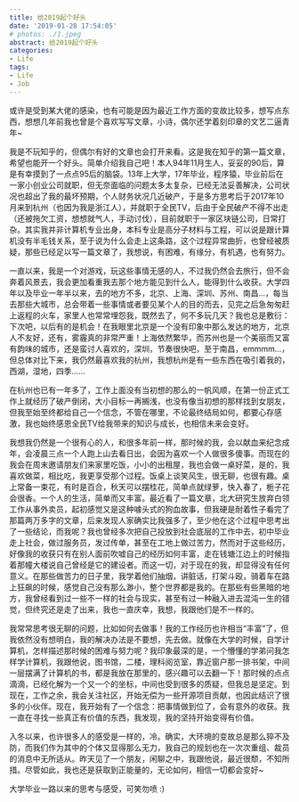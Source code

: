 ```yaml
---
title: 给2019起个好头
date: '2019-01-28 17:54:05'
# photos: ./1.jpeg
abstract: 给2019起个好头
categories:
- Life
tags:
- Life
- Job
---
```


或许是受到某大佬的感染，也有可能是因为最近工作方面的变故比较多，想写点东西，想想几年前我也曾是个喜欢写写文章，小诗，偶尔还学着刻印章的文艺二逼青年~

我是不玩知乎的，但偶尔有好的文章也会打开来看。这是我在知乎的第一篇文章，希望也能开一个好头。简单介绍我自己吧！本人94年11月生人，妥妥的90后，算是有幸摸到了一点点95后的脑袋。13年上大学，17年毕业，程序猿，毕业前后在一家小创业公司就职，但无奈面临的问题太多太复杂，已经无法妥善解决，公司状况也超出了我的最坏预期，个人财务状况几近破产，于是多方思考后于2017年10月来到杭州（也因为我是浙江人），并就职于全民TV，后由于全民破产不得不出走（还被拖欠工资，想想就气人，手动讨伐），目前就职于一家区块链公司，日常打杂。其实我并非计算机专业出身，本科专业是高分子材料与工程，可以说是跟计算机没有半毛钱关系，至于说为什么会走上这条路，这个过程异常曲折，也曾经被质疑，那些已经足以写一篇文章了，我想说，有困难，有缘分，有机遇，也有努力。

一直以来，我是一个对游戏，玩这些事情无感的人，不过我仍然会去旅行，但不会奔着风景去，我会更加看重我去那个地方能见到什么人，能得到什么收获。大学四年以及毕业一年半以来，去的地方不多，北京、上海、深圳、苏州、南昌...，每当去那些大城市，总会带着一些事情或者要见某个人的目的而去，见完之后急匆匆赶上返程的火车，家里人也常常埋怨我，既然去了，何不多玩几天？我也总是敷衍：下次吧，以后有的是机会！在我眼里北京是一个没有印象中那么发达的地方，北京人不友好，还有，雾霾真的非常严重！上海依然繁华，而苏州也是一个美丽而又富有韵味的城市，还是蛮讨人喜欢的，深圳，节奏很快吧，至于南昌，emmmm...，但总体对比下来，我仍然最喜欢我的杭州，我想杭州是有一些东西在吸引着我的，西湖，湿地，四季......

在杭州也已有一年多了，工作上面没有当初想的那么的一帆风顺，在第一份正式工作上就经历了破产倒闭，大小目标一再搁浅，也没有像当初想的那样找到女朋友，但我至始至终都给自己一个信念，不管在哪里，不论最终结局如何，都要心存感激，我也始终感恩全民TV给我带来的知识与成长，也相信未来会变好。

我想我仍然是一个很有心的人，和很多年前一样，那时候的我，会以献血来纪念成年，会凌晨三点一个人跑上山去看日出，会因为喜欢一个人做很多傻事。而现在的我会在周末邀请朋友们来家里吃饭，小小的出租屋，我也会做一桌好菜，是的，我喜欢做菜，相比吃，我更享受那个过程。饭桌上谈笑风生，很无聊，也很有趣。桌上常备一束花，有时是百合，秋天可以摆桂花，简单点就绿萝，快入春了，栀子花会很香。一个人的生活，简单而又丰富。最近看了一篇文章，北大研究生放弃白领工作从事外卖员，起初感觉又是这种噱头式的狗血故事，但我硬是耐着性子看完了那篇两万多字的文章，后来发现人家确实比我强多了，至少他在这个过程中思考出了一些结论，而我呢？我也曾经多次把自己投放到社会底层的工作中去，初中毕业走上社会，做过服务员，发过传单，甚至在工地上做过苦力，然而对于这些经历，好像我的收获只有在别人面前吹嘘自己的经历如何丰富，走在钱塘江边上的时候指着那幢大楼说自己曾经是它的建设者。而这一切，对于现在的我，却显得没有任何意义。在那些做苦力的日子里，我学着他们抽烟，讲脏话，打架斗殴，骑着车在路上狂飙的时候，感觉自己没有那么渺小，整个世界都是我的。在那些有些黑暗的地方，我曾经看到过一些不一样的社会与现实，甚至有过一种融入进去混沌一生的错觉，但终究还是走了出来，我也一直庆幸，我想，我跟他们是不一样的。

我常常思考很无聊的问题，比如如何去做事！我的工作经历也许相当“丰富”了，但我依然没有想明白，我的解决办法是不要想，先去做。就像在大学的时候，自学计算机，怎样描述那时候的困难与努力呢？我印象最深的是，一个懵懂的学弟问我怎样学计算机，我跟他说，图书馆，二楼，理科阅览室，靠近窗户那一排书架，中间一层摆满了计算机的书，都是我放在那里的，感兴趣可以去翻一下！那时候的点点滴滴，已经化解为一个又一个的坐标，中间也受到很多的质疑，但我总是坚定。到现在，工作之余，我会关注社区，开始无偿为一些开源项目贡献，也因此结识了很多的小伙伴。现在，我开始有了一个信念：把事情做到位了，会有意外的收获。我一直在寻找一些真正有价值的东西，我发现，我的坚持开始变得有价值。

入冬以来，也许很多人的感受是一样的，冷。确实，大环境的变故总是那么猝不及防，而我们作为其中的个体又显得那么无力，我自己的规划也在一次次重组、裁员的消息中无所适从。昨天见了一个朋友，闲聊之中，我跟他说，最近很颓，不知所措。尽管如此，我也还是获取到正能量的，无论如何，相信一切都会变好~

大学毕业一路以来的思考与感受，可笑勿喷 :)